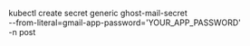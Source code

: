 kubectl create secret generic ghost-mail-secret \
  --from-literal=gmail-app-password='YOUR_APP_PASSWORD' \
  -n post
